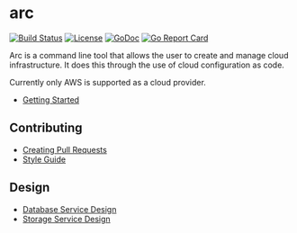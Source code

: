 # arc

[![Build Status](https://travis-ci.org/cisco/arc.svg?branch=master)](https://travis-ci.org/cisco/arc)
[![License](https://img.shields.io/badge/License-BSD%202--Clause-blue.svg)](https://opensource.org/licenses/BSD-2-Clause)
[![GoDoc](https://godoc.org/github.com/cisco/logrus?status.svg)](https://godoc.org/github.com/cisco/arc)
[![Go Report Card](https://goreportcard.com/badge/github.com/cisco/arc)](https://goreportcard.com/report/github.com/cisco/arc)


Arc is a command line tool that allows the user to create and manage cloud
infrastructure. It does this through the use of cloud configuration as code.

Currently only AWS is supported as a cloud provider.

- [Getting Started](docs/getting_started.md)


## Contributing

- [Creating Pull Requests](docs/github_forking_process.md)
- [Style Guide](docs/style_guide.md)

## Design

- [Database Service Design](docs/design/database_service/design.md)
- [Storage Service Design](docs/design/storage/design.md)
